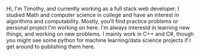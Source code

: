 Hi, I'm Timothy, and currently working as a full stack web developer. I studied Math and computer science in college and have an interest in algorithms and computability. Mostly, you'll find practice problems or personal project I'm working on here. I'm always interestd in learning new things, and working on new problems. I mainly work in C++ and C#, though you might see some python for machine learning/data science projects if I get around to publishing them here.
<!---
tawilkie144/tawilkie144 is a ✨ special ✨ repository because its `README.md` (this file) appears on your GitHub profile.
You can click the Preview link to take a look at your changes.
--->
